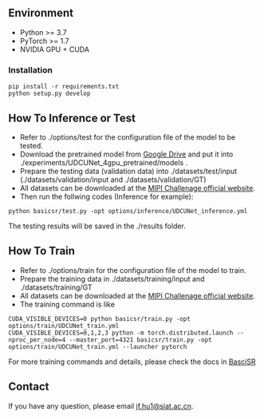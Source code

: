 ## Environment
- Python >= 3.7
- PyTorch >= 1.7 
- NVIDIA GPU + CUDA

### Installation
```
pip install -r requirements.txt
python setup.py develop
```
## How To Inference or Test
- Refer to ./options/test for the configuration file of the model to be tested.  
- Download the pretrained model from [Google Drive](https://drive.google.com/file/d/1cslBiWi1UY33pvhvFLjsb6baTP9z1Pud/view?usp=sharing) and put it into ./experiments/UDCUNet_4gpu_pretrained/models .
- Prepare the testing data (validation data) into ./datasets/test/input (./datasets/validation/input and ./datasets/validation/GT)
- All datasets can be downloaded at the [MIPI Challenage official website](https://codalab.lisn.upsaclay.fr/competitions/4874#participate).
- Then run the follwing codes (Inference for example):  

```
python basicsr/test.py -opt options/inference/UDCUNet_inference.yml
```
The testing results will be saved in the ./results folder.

## How To Train
- Refer to ./options/train for the configuration file of the model to train.  
- Prepare the training data in ./datasets/training/input and ./datasets/training/GT 
- All datasets can be downloaded at the [MIPI Challenage official website](https://codalab.lisn.upsaclay.fr/competitions/4874#participate).
- The training command is like  
```
CUDA_VISIBLE_DEVICES=0 python basicsr/train.py -opt options/train/UDCUNet_train.yml
CUDA_VISIBLE_DEVICES=0,1,2,3 python -m torch.distributed.launch --nproc_per_node=4 --master_port=4321 basicsr/train.py -opt options/train/UDCUNet_train.yml --launcher pytorch
```
For more training commands and details, please check the docs in [BasciSR](https://github.com/XPixelGroup/BasicSR)  

## Contact
If you have any question, please email jf.hu1@siat.ac.cn.
